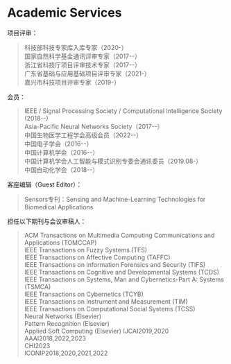 ---
---

# Academic Services

项目评审：  
> 科技部科技专家库入库专家（2020-）  
> 国家自然科学基金通讯评审专家（2017--）  
> 浙江省科技厅项目评审技术专家（2017--）   
> 广东省基础与应用基础项目评审专家（2021-）  
> 嘉兴市科技项目评审专家（2019-）  

会员：  
> IEEE / Signal Processing Society / Computational Intelligence Society (2018--)  
> Asia-Pacific Neural Networks Society（2017--）  
> 中国生物医学工程学会高级会员（2022--）  
> 中国电子学会（2016--）  
> 中国计算机学会（2016--）  
> 中国计算机学会人工智能与模式识别专委会通讯委员（2019.08-）  
> 中国自动化学会（2018--）  

客座编辑（Guest Editor）：   
> Sensors专刊：Sensing and Machine-Learning Technologies for Biomedical Applications   

担任以下期刊与会议审稿人：  
> ACM Transactions on Multimedia Computing Communications and Applications (TOMCCAP)  
IEEE Transactions on Fuzzy Systems (TFS)   
IEEE Transactions on Affective Computing (TAFFC)   
IEEE Transactions on Information Forensics and Security (TIFS)  
IEEE Transactions on Cognitive and Developmental Systems (TCDS)  
IEEE Transactions on Systems, Man and Cybernetics-Part A: Systems (TSMCA)  
IEEE Transactions on Cybernetics (TCYB)  
IEEE Transactions on Instrument and Measurement (TIM)  
IEEE Transactions on Computational Social Systems (TCSS)  
Neural Networks (Elsevier)  
Pattern Recognition (Elsevier)  
Applied Soft Computing (Elsevier)
IJCAI2019,2020   
AAAI2018,2022,2023   
CHI2023   
ICONIP2018,2020,2021,2022   
